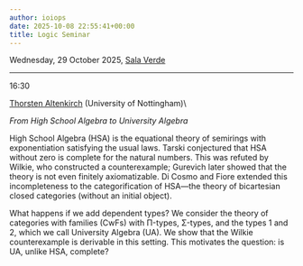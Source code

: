 ```yaml
---
author: ioiops
date: 2025-10-08 22:55:41+00:00
title: Logic Seminar
---
```


Wednesday, 29 October 2025, [Sala Verde](https://www.di.univr.it/?ent=luogo&id=220)

___

16:30

[Thorsten Altenkirch](https://www.nottingham.ac.uk/computerscience/people/thorsten.altenkirch) (University of Nottingham)\

_From High School Algebra to University Algebra_

High School Algebra (HSA) is the equational theory of semirings with exponentiation satisfying the usual laws. Tarski conjectured that HSA without zero is complete for the natural numbers. This was refuted by Wilkie, who constructed a counterexample; Gurevich later showed that the theory is not even finitely axiomatizable. Di Cosmo and Fiore extended this incompleteness to the categorification of HSA—the theory of bicartesian closed categories (without an initial object).

What happens if we add dependent types? We consider the theory of categories with families (CwFs) with Π-types, Σ-types, and the types 1 and 2, which we call University Algebra (UA). We show that the Wilkie counterexample is derivable in this setting. This motivates the question: is UA, unlike HSA, complete?

